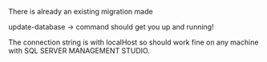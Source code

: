 There is already an existing migration made 

update-database -> command should get you up and running!

The connection string is with localHost so should work fine on any machine with SQL SERVER MANAGEMENT STUDIO.

